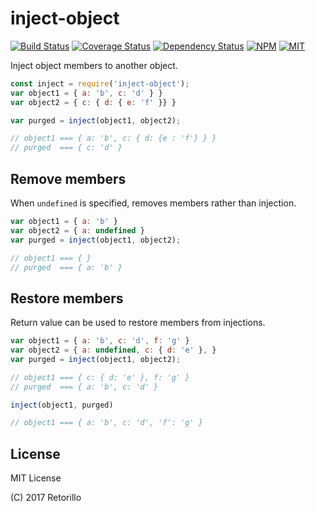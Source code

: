 # inject-object

[![Build Status](https://travis-ci.org/retorillo/inject-object.svg?branch=master)](https://travis-ci.org/retorillo/inject-object)
[![Coverage Status](https://coveralls.io/repos/github/retorillo/inject-object/badge.svg?branch=master)](https://coveralls.io/github/retorillo/inject-object?branch=master)
[![Dependency Status](https://gemnasium.com/badges/github.com/retorillo/inject-object.svg)](https://gemnasium.com/github.com/retorillo/inject-object)
[![NPM](https://img.shields.io/npm/v/inject-object.svg)](https://www.npmjs.com/package/inject-object)
[![MIT](https://img.shields.io/badge/license-MIT-blue.svg)](https://opensource.org/licenses/MIT)

Inject object members to another object.

```javascript
const inject = require('inject-object');
var object1 = { a: 'b', c: 'd' } }
var object2 = { c: { d: { e: 'f' }} }

var purged = inject(object1, object2);

// object1 === { a: 'b', c: { d: {e : 'f'} } }
// purged  === { c: 'd' }
```

## Remove members

When `undefined` is specified, removes members rather than injection.

```javascript
var object1 = { a: 'b' }
var object2 = { a: undefined }
var purged = inject(object1, object2);

// object1 === { }
// purged  === { a: 'b' }
```

## Restore members

Return value can be used to restore members from injections.

```javascript
var object1 = { a: 'b', c: 'd', f: 'g' }
var object2 = { a: undefined, c: { d: 'e' }, }
var purged = inject(object1, object2);

// object1 === { c: { d: 'e' }, f: 'g' }
// purged  === { a: 'b', c: 'd' }

inject(object1, purged)

// object1 === { a: 'b', c: 'd', 'f': 'g' }
```

## License

MIT License

(C) 2017 Retorillo
